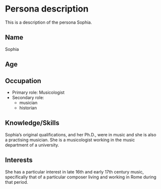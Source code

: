 # Persona description

This is a description of the persona Sophia.

## Name
Sophia

## Age


## Occupation

 * Primary role: Musicologist
 * Secondary role:
    * musician
    * historian

## Knowledge/Skills

Sophia’s original qualifications, and her Ph.D., were in music and she is also a practising musician. She is a musicologist working in the music department of a university.

## Interests

She has a particular interest in late 16th and early 17th century music, specifically that of a particular composer living and working in Rome during that period.
